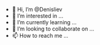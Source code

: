 - 👋 Hi, I’m @Denisliev
- 👀 I’m interested in ...
- 🌱 I’m currently learning ...
- 💞️ I’m looking to collaborate on ...
- 📫 How to reach me ...

<!---
Denisliev/Denisliev is a ✨ special ✨ repository because its `README.md` (this file) appears on your GitHub profile.
You can click the Preview link to take a look at your changes.
--->
